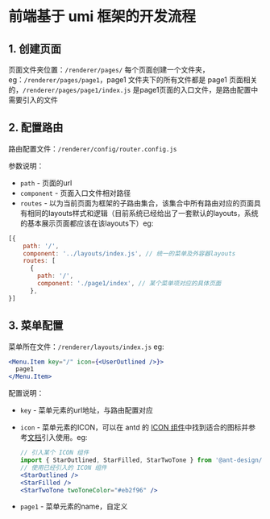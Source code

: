 # 前端基于 umi 框架的开发流程

## 1. 创建页面

页面文件夹位置：`/renderer/pages/`
每个页面创建一个文件夹，eg：`/renderer/pages/page1`，page1 文件夹下的所有文件都是 page1 页面相关的，`/renderer/pages/page1/index.js` 是page1页面的入口文件，是路由配置中需要引入的文件

## 2. 配置路由

路由配置文件：`/renderer/config/router.config.js`

参数说明：

- `path` - 页面的url
- `component` - 页面入口文件相对路径
- `routes` - 以为当前页面为框架的子路由集合，该集合中所有路由对应的页面具有相同的layouts样式和逻辑（目前系统已经给出了一套默认的layouts，系统的基本展示页面都应该在该layouts下）eg:

```js
[{
    path: '/',
    component: '../layouts/index.js', // 统一的菜单及外容器layouts
    routes: [
      {
        path: '/',
        component: './page1/index', // 某个菜单项对应的具体页面
      },
}]
```

## 3. 菜单配置

菜单所在文件：`/renderer/layouts/index.js`
eg:

```jsx
<Menu.Item key="/" icon={<UserOutlined />}>
  page1
</Menu.Item>
```

配置说明：

- `key` - 菜单元素的url地址，与路由配置对应
- `icon` - 菜单元素的ICON，可以在 antd 的 [ICON 组件](https://ant.design/components/icon-cn/)中找到适合的图标并参考[文档](https://ant.design/components/icon-cn/)引入使用。eg:
  
  ```jsx
  // 引入某个 ICON 组件
  import { StarOutlined, StarFilled, StarTwoTone } from '@ant-design/icons';
  // 使用已经引入的 ICON 组件
  <StarOutlined />
  <StarFilled />
  <StarTwoTone twoToneColor="#eb2f96" />
  ```

- `page1` - 菜单元素的name，自定义
